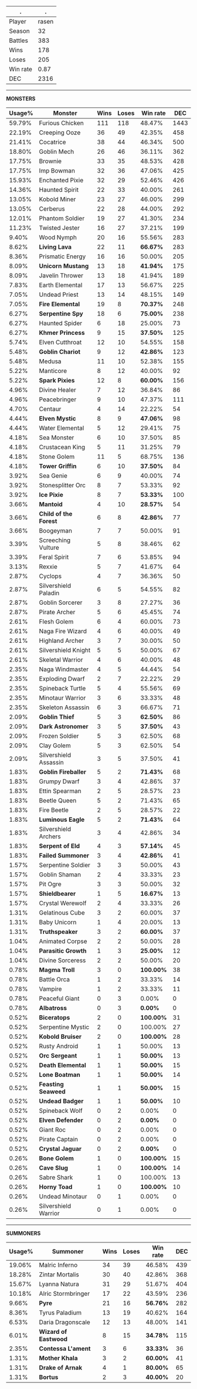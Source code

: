 .|.
|-|-
Player|rasen
Season|32
Battles|383
Wins|178
Loses|205
Win rate|0.87
DEC|2316

---
**MONSTERS**

Usage%|Monster|Wins|Loses|Win rate|DEC|
-|-|-|-|-|-|
59.79%|Furious Chicken|111|118|48.47%|1443|
22.19%|Creeping Ooze|36|49|42.35%|458|
21.41%|Cocatrice|38|44|46.34%|500|
18.80%|Goblin Mech|26|46|36.11%|362|
17.75%|Brownie|33|35|48.53%|428|
17.75%|Imp Bowman|32|36|47.06%|425|
15.93%|Enchanted Pixie|32|29|52.46%|426|
14.36%|Haunted Spirit|22|33|40.00%|261|
13.05%|Kobold Miner|23|27|46.00%|299|
13.05%|Cerberus|22|28|44.00%|292|
12.01%|Phantom Soldier|19|27|41.30%|234|
11.23%|Twisted Jester|16|27|37.21%|199|
9.40%|Wood Nymph|20|16|55.56%|283|
8.62%|**Living Lava**|22|11|**66.67%**|283|
8.36%|Prismatic Energy|16|16|50.00%|205|
8.09%|**Unicorn Mustang**|13|18|**41.94%**|175|
8.09%|Javelin Thrower|13|18|41.94%|189|
7.83%|Earth Elemental|17|13|56.67%|225|
7.05%|Undead Priest|13|14|48.15%|149|
7.05%|**Fire Elemental**|19|8|**70.37%**|248|
6.27%|**Serpentine Spy**|18|6|**75.00%**|238|
6.27%|Haunted Spider|6|18|25.00%|73|
6.27%|**Khmer Princess**|9|15|**37.50%**|125|
5.74%|Elven Cutthroat|12|10|54.55%|158|
5.48%|**Goblin Chariot**|9|12|**42.86%**|123|
5.48%|Medusa|11|10|52.38%|155|
5.22%|Manticore|8|12|40.00%|92|
5.22%|**Spark Pixies**|12|8|**60.00%**|156|
4.96%|Divine Healer|7|12|36.84%|86|
4.96%|Peacebringer|9|10|47.37%|111|
4.70%|Centaur|4|14|22.22%|54|
4.44%|**Elven Mystic**|8|9|**47.06%**|98|
4.44%|Water Elemental|5|12|29.41%|75|
4.18%|Sea Monster|6|10|37.50%|85|
4.18%|Crustacean King|5|11|31.25%|79|
4.18%|Stone Golem|11|5|68.75%|136|
4.18%|**Tower Griffin**|6|10|**37.50%**|84|
3.92%|Sea Genie|6|9|40.00%|74|
3.92%|Stonesplitter Orc|8|7|53.33%|92|
3.92%|**Ice Pixie**|8|7|**53.33%**|100|
3.66%|**Mantoid**|4|10|**28.57%**|54|
3.66%|**Child of the Forest**|6|8|**42.86%**|77|
3.66%|Boogeyman|7|7|50.00%|91|
3.39%|Screeching Vulture|5|8|38.46%|62|
3.39%|Feral Spirit|7|6|53.85%|94|
3.13%|Rexxie|5|7|41.67%|64|
2.87%|Cyclops|4|7|36.36%|50|
2.87%|Silvershield Paladin|6|5|54.55%|82|
2.87%|Goblin Sorcerer|3|8|27.27%|36|
2.87%|Pirate Archer|5|6|45.45%|74|
2.61%|Flesh Golem|6|4|60.00%|73|
2.61%|Naga Fire Wizard|4|6|40.00%|49|
2.61%|Highland Archer|3|7|30.00%|50|
2.61%|Silvershield Knight|5|5|50.00%|67|
2.61%|Skeletal Warrior|4|6|40.00%|48|
2.35%|Naga Windmaster|4|5|44.44%|54|
2.35%|Exploding Dwarf|2|7|22.22%|29|
2.35%|Spineback Turtle|5|4|55.56%|69|
2.35%|Minotaur Warrior|3|6|33.33%|48|
2.35%|Skeleton Assassin|6|3|66.67%|71|
2.09%|**Goblin Thief**|5|3|**62.50%**|86|
2.09%|**Dark Astronomer**|3|5|**37.50%**|43|
2.09%|Frozen Soldier|5|3|62.50%|68|
2.09%|Clay Golem|5|3|62.50%|54|
2.09%|Silvershield Assassin|3|5|37.50%|41|
1.83%|**Goblin Fireballer**|5|2|**71.43%**|68|
1.83%|Grumpy Dwarf|3|4|42.86%|37|
1.83%|Ettin Spearman|2|5|28.57%|23|
1.83%|Beetle Queen|5|2|71.43%|65|
1.83%|Fire Beetle|2|5|28.57%|22|
1.83%|**Luminous Eagle**|5|2|**71.43%**|64|
1.83%|Silvershield Archers|3|4|42.86%|34|
1.83%|**Serpent of Eld**|4|3|**57.14%**|45|
1.83%|**Failed Summoner**|3|4|**42.86%**|41|
1.57%|Serpentine Soldier|3|3|50.00%|43|
1.57%|Goblin Shaman|2|4|33.33%|23|
1.57%|Pit Ogre|3|3|50.00%|32|
1.57%|**Shieldbearer**|1|5|**16.67%**|13|
1.57%|Crystal Werewolf|2|4|33.33%|26|
1.31%|Gelatinous Cube|3|2|60.00%|37|
1.31%|Baby Unicorn|1|4|20.00%|13|
1.31%|**Truthspeaker**|3|2|**60.00%**|37|
1.04%|Animated Corpse|2|2|50.00%|28|
1.04%|**Parasitic Growth**|1|3|**25.00%**|12|
1.04%|Divine Sorceress|2|2|50.00%|20|
0.78%|**Magma Troll**|3|0|**100.00%**|38|
0.78%|Battle Orca|1|2|33.33%|14|
0.78%|Vampire|1|2|33.33%|11|
0.78%|Peaceful Giant|0|3|0.00%|0|
0.78%|**Albatross**|0|3|**0.00%**|0|
0.52%|**Biceratops**|2|0|**100.00%**|31|
0.52%|Serpentine Mystic|2|0|100.00%|27|
0.52%|**Kobold Bruiser**|2|0|**100.00%**|28|
0.52%|Rusty Android|1|1|50.00%|13|
0.52%|**Orc Sergeant**|1|1|**50.00%**|13|
0.52%|**Death Elemental**|1|1|**50.00%**|15|
0.52%|**Lone Boatman**|1|1|**50.00%**|14|
0.52%|**Feasting Seaweed**|1|1|**50.00%**|15|
0.52%|**Undead Badger**|1|1|**50.00%**|10|
0.52%|Spineback Wolf|0|2|0.00%|0|
0.52%|**Elven Defender**|0|2|**0.00%**|0|
0.52%|Giant Roc|0|2|0.00%|0|
0.52%|Pirate Captain|0|2|0.00%|0|
0.52%|**Crystal Jaguar**|0|2|**0.00%**|0|
0.26%|**Bone Golem**|1|0|**100.00%**|15|
0.26%|**Cave Slug**|1|0|**100.00%**|14|
0.26%|Sabre Shark|1|0|100.00%|13|
0.26%|**Horny Toad**|1|0|**100.00%**|10|
0.26%|Undead Minotaur|0|1|0.00%|0|
0.26%|Silvershield Warrior|0|1|0.00%|0|

---
**SUMMONERS**

Usage%|Summoner|Wins|Loses|Win rate|DEC|
-|-|-|-|-|-|
19.06%|Malric Inferno|34|39|46.58%|439|
18.28%|Zintar Mortalis|30|40|42.86%|368|
15.67%|Lyanna Natura|31|29|51.67%|404|
10.18%|Alric Stormbringer|17|22|43.59%|236|
9.66%|**Pyre**|21|16|**56.76%**|282|
8.36%|Tyrus Paladium|13|19|40.62%|164|
6.53%|Daria Dragonscale|12|13|48.00%|141|
6.01%|**Wizard of Eastwood**|8|15|**34.78%**|115|
2.35%|**Contessa L'ament**|3|6|**33.33%**|36|
1.31%|**Mother Khala**|3|2|**60.00%**|41|
1.31%|**Drake of Arnak**|4|1|**80.00%**|65|
1.31%|**Bortus**|2|3|**40.00%**|20|
